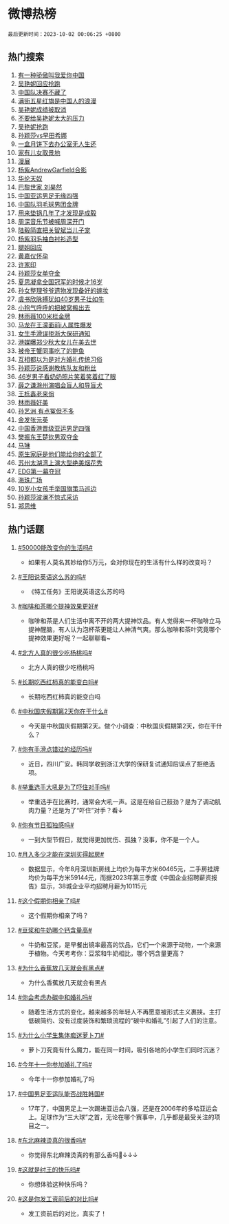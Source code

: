 # 微博热榜

`最后更新时间：2023-10-02 00:06:25 +0800`

## 热门搜索

1. [有一种骄傲叫我爱你中国](https://m.weibo.cn/search?containerid=100103type%3D1%26t%3D10%26q%3D%23%E6%9C%89%E4%B8%80%E7%A7%8D%E9%AA%84%E5%82%B2%E5%8F%AB%E6%88%91%E7%88%B1%E4%BD%A0%E4%B8%AD%E5%9B%BD%23&stream_entry_id=51&isnewpage=1&extparam=seat%3D1%26cate%3D10103%26dgr%3D0%26pos%3D0%26q%3D%2523%25E6%259C%2589%25E4%25B8%2580%25E7%25A7%258D%25E9%25AA%2584%25E5%2582%25B2%25E5%258F%25AB%25E6%2588%2591%25E7%2588%25B1%25E4%25BD%25A0%25E4%25B8%25AD%25E5%259B%25BD%2523%26c_type%3D51%26filter_type%3Drealtimehot%26stream_entry_id%3D51%26display_time%3D1696176384%26pre_seqid%3D169617638420703267845)
1. [吴艳妮回应抢跑](https://m.weibo.cn/search?containerid=100103type%3D1%26t%3D10%26q%3D%23%E5%90%B4%E8%89%B3%E5%A6%AE%E5%9B%9E%E5%BA%94%E6%8A%A2%E8%B7%91%23&stream_entry_id=31&isnewpage=1&extparam=seat%3D1%26cate%3D5001%26band_rank%3D1%26pos%3D0%26q%3D%2523%25E5%2590%25B4%25E8%2589%25B3%25E5%25A6%25AE%25E5%259B%259E%25E5%25BA%2594%25E6%258A%25A2%25E8%25B7%2591%2523%26flag%3D1%26dgr%3D0%26filter_type%3Drealtimehot%26stream_entry_id%3D31%26realpos%3D1%26c_type%3D31%26lcate%3D5001%26display_time%3D1696176384%26pre_seqid%3D169617638420703267845)
1. [中国队决赛不藏了](https://m.weibo.cn/search?containerid=100103type%3D1%26t%3D10%26q%3D%23%E4%B8%AD%E5%9B%BD%E9%98%9F%E5%86%B3%E8%B5%9B%E4%B8%8D%E8%97%8F%E4%BA%86%23&stream_entry_id=31&isnewpage=1&extparam=seat%3D1%26cate%3D5001%26band_rank%3D2%26pos%3D1%26q%3D%2523%25E4%25B8%25AD%25E5%259B%25BD%25E9%2598%259F%25E5%2586%25B3%25E8%25B5%259B%25E4%25B8%258D%25E8%2597%258F%25E4%25BA%2586%2523%26flag%3D16%26dgr%3D0%26filter_type%3Drealtimehot%26stream_entry_id%3D31%26realpos%3D2%26c_type%3D31%26lcate%3D5001%26display_time%3D1696176384%26pre_seqid%3D169617638420703267845)
1. [满街五星红旗是中国人的浪漫](https://m.weibo.cn/search?containerid=100103type%3D1%26t%3D10%26q%3D%23%E6%BB%A1%E8%A1%97%E4%BA%94%E6%98%9F%E7%BA%A2%E6%97%97%E6%98%AF%E4%B8%AD%E5%9B%BD%E4%BA%BA%E7%9A%84%E6%B5%AA%E6%BC%AB%23&stream_entry_id=31&isnewpage=1&extparam=seat%3D1%26cate%3D5001%26band_rank%3D3%26pos%3D2%26q%3D%2523%25E6%25BB%25A1%25E8%25A1%2597%25E4%25BA%2594%25E6%2598%259F%25E7%25BA%25A2%25E6%2597%2597%25E6%2598%25AF%25E4%25B8%25AD%25E5%259B%25BD%25E4%25BA%25BA%25E7%259A%2584%25E6%25B5%25AA%25E6%25BC%25AB%2523%26flag%3D0%26dgr%3D0%26filter_type%3Drealtimehot%26stream_entry_id%3D31%26realpos%3D3%26c_type%3D31%26lcate%3D5001%26display_time%3D1696176384%26pre_seqid%3D169617638420703267845)
1. [吴艳妮成绩被取消](https://m.weibo.cn/search?containerid=100103type%3D1%26t%3D10%26q%3D%23%E5%90%B4%E8%89%B3%E5%A6%AE%E6%88%90%E7%BB%A9%E8%A2%AB%E5%8F%96%E6%B6%88%23&stream_entry_id=31&isnewpage=1&extparam=seat%3D1%26cate%3D5001%26band_rank%3D4%26pos%3D3%26q%3D%2523%25E5%2590%25B4%25E8%2589%25B3%25E5%25A6%25AE%25E6%2588%2590%25E7%25BB%25A9%25E8%25A2%25AB%25E5%258F%2596%25E6%25B6%2588%2523%26flag%3D0%26dgr%3D0%26filter_type%3Drealtimehot%26stream_entry_id%3D31%26realpos%3D4%26c_type%3D31%26lcate%3D5001%26display_time%3D1696176384%26pre_seqid%3D169617638420703267845)
1. [不要给吴艳妮太大的压力](https://m.weibo.cn/search?containerid=100103type%3D1%26t%3D10%26q%3D%23%E4%B8%8D%E8%A6%81%E7%BB%99%E5%90%B4%E8%89%B3%E5%A6%AE%E5%A4%AA%E5%A4%A7%E7%9A%84%E5%8E%8B%E5%8A%9B%23&stream_entry_id=31&isnewpage=1&extparam=seat%3D1%26cate%3D5001%26band_rank%3D5%26pos%3D4%26q%3D%2523%25E4%25B8%258D%25E8%25A6%2581%25E7%25BB%2599%25E5%2590%25B4%25E8%2589%25B3%25E5%25A6%25AE%25E5%25A4%25AA%25E5%25A4%25A7%25E7%259A%2584%25E5%258E%258B%25E5%258A%259B%2523%26flag%3D1%26dgr%3D0%26filter_type%3Drealtimehot%26stream_entry_id%3D31%26realpos%3D5%26c_type%3D31%26lcate%3D5001%26display_time%3D1696176384%26pre_seqid%3D169617638420703267845)
1. [吴艳妮抢跑](https://m.weibo.cn/search?containerid=100103type%3D1%26t%3D10%26q%3D%23%E5%90%B4%E8%89%B3%E5%A6%AE%E6%8A%A2%E8%B7%91%23&stream_entry_id=31&isnewpage=1&extparam=seat%3D1%26cate%3D5001%26band_rank%3D6%26pos%3D5%26q%3D%2523%25E5%2590%25B4%25E8%2589%25B3%25E5%25A6%25AE%25E6%258A%25A2%25E8%25B7%2591%2523%26flag%3D2%26dgr%3D0%26filter_type%3Drealtimehot%26stream_entry_id%3D31%26realpos%3D6%26c_type%3D31%26lcate%3D5001%26display_time%3D1696176384%26pre_seqid%3D169617638420703267845)
1. [孙颖莎vs早田希娜](https://m.weibo.cn/search?containerid=100103type%3D1%26t%3D10%26q%3D%23%E5%AD%99%E9%A2%96%E8%8E%8Evs%E6%97%A9%E7%94%B0%E5%B8%8C%E5%A8%9C%23&stream_entry_id=31&isnewpage=1&extparam=seat%3D1%26cate%3D5001%26band_rank%3D7%26pos%3D6%26q%3D%2523%25E5%25AD%2599%25E9%25A2%2596%25E8%258E%258Evs%25E6%2597%25A9%25E7%2594%25B0%25E5%25B8%258C%25E5%25A8%259C%2523%26flag%3D16%26dgr%3D0%26filter_type%3Drealtimehot%26stream_entry_id%3D31%26realpos%3D7%26c_type%3D31%26lcate%3D5001%26display_time%3D1696176384%26pre_seqid%3D169617638420703267845)
1. [一盒月饼下去办公室无人生还](https://m.weibo.cn/search?containerid=100103type%3D1%26t%3D10%26q%3D%E4%B8%80%E7%9B%92%E6%9C%88%E9%A5%BC%E4%B8%8B%E5%8E%BB%E5%8A%9E%E5%85%AC%E5%AE%A4%E6%97%A0%E4%BA%BA%E7%94%9F%E8%BF%98&stream_entry_id=31&isnewpage=1&extparam=seat%3D1%26cate%3D5001%26band_rank%3D8%26pos%3D7%26q%3D%25E4%25B8%2580%25E7%259B%2592%25E6%259C%2588%25E9%25A5%25BC%25E4%25B8%258B%25E5%258E%25BB%25E5%258A%259E%25E5%2585%25AC%25E5%25AE%25A4%25E6%2597%25A0%25E4%25BA%25BA%25E7%2594%259F%25E8%25BF%2598%26flag%3D0%26dgr%3D0%26filter_type%3Drealtimehot%26stream_entry_id%3D31%26realpos%3D8%26c_type%3D31%26lcate%3D5001%26display_time%3D1696176384%26pre_seqid%3D169617638420703267845)
1. [家有儿女取景地](https://m.weibo.cn/search?containerid=100103type%3D1%26t%3D10%26q%3D%E5%AE%B6%E6%9C%89%E5%84%BF%E5%A5%B3%E5%8F%96%E6%99%AF%E5%9C%B0&stream_entry_id=31&isnewpage=1&extparam=seat%3D1%26cate%3D5001%26band_rank%3D9%26pos%3D8%26q%3D%25E5%25AE%25B6%25E6%259C%2589%25E5%2584%25BF%25E5%25A5%25B3%25E5%258F%2596%25E6%2599%25AF%25E5%259C%25B0%26flag%3D0%26dgr%3D0%26filter_type%3Drealtimehot%26stream_entry_id%3D31%26realpos%3D9%26c_type%3D31%26lcate%3D5001%26display_time%3D1696176384%26pre_seqid%3D169617638420703267845)
1. [漫展](https://m.weibo.cn/search?containerid=100103type%3D1%26t%3D10%26q%3D%E6%BC%AB%E5%B1%95&stream_entry_id=31&isnewpage=1&extparam=seat%3D1%26cate%3D5001%26band_rank%3D10%26pos%3D9%26q%3D%25E6%25BC%25AB%25E5%25B1%2595%26flag%3D1%26dgr%3D0%26filter_type%3Drealtimehot%26stream_entry_id%3D31%26realpos%3D10%26c_type%3D31%26lcate%3D5001%26display_time%3D1696176384%26pre_seqid%3D169617638420703267845)
1. [杨紫AndrewGarfield合影](https://m.weibo.cn/search?containerid=100103type%3D1%26t%3D10%26q%3D%23%E6%9D%A8%E7%B4%ABAndrewGarfield%E5%90%88%E5%BD%B1%23&stream_entry_id=31&isnewpage=1&extparam=seat%3D1%26cate%3D5001%26band_rank%3D11%26pos%3D10%26q%3D%2523%25E6%259D%25A8%25E7%25B4%25ABAndrewGarfield%25E5%2590%2588%25E5%25BD%25B1%2523%26flag%3D1%26dgr%3D0%26filter_type%3Drealtimehot%26stream_entry_id%3D31%26realpos%3D11%26c_type%3D31%26lcate%3D5001%26display_time%3D1696176384%26pre_seqid%3D169617638420703267845)
1. [华伦天奴](https://m.weibo.cn/search?containerid=100103type%3D1%26t%3D10%26q%3D%E5%8D%8E%E4%BC%A6%E5%A4%A9%E5%A5%B4&stream_entry_id=31&isnewpage=1&extparam=seat%3D1%26cate%3D5001%26band_rank%3D12%26pos%3D11%26q%3D%25E5%258D%258E%25E4%25BC%25A6%25E5%25A4%25A9%25E5%25A5%25B4%26flag%3D0%26dgr%3D0%26filter_type%3Drealtimehot%26stream_entry_id%3D31%26realpos%3D12%26c_type%3D31%26lcate%3D5001%26display_time%3D1696176384%26pre_seqid%3D169617638420703267845)
1. [巴黎世家 刘昊然](https://m.weibo.cn/search?containerid=100103type%3D1%26t%3D10%26q%3D%E5%B7%B4%E9%BB%8E%E4%B8%96%E5%AE%B6+%E5%88%98%E6%98%8A%E7%84%B6&stream_entry_id=31&isnewpage=1&extparam=seat%3D1%26cate%3D5001%26band_rank%3D13%26pos%3D12%26q%3D%25E5%25B7%25B4%25E9%25BB%258E%25E4%25B8%2596%25E5%25AE%25B6%2520%25E5%2588%2598%25E6%2598%258A%25E7%2584%25B6%26flag%3D0%26dgr%3D0%26filter_type%3Drealtimehot%26stream_entry_id%3D31%26realpos%3D13%26c_type%3D31%26lcate%3D5001%26display_time%3D1696176384%26pre_seqid%3D169617638420703267845)
1. [中国亚运男足无缘四强](https://m.weibo.cn/search?containerid=100103type%3D1%26t%3D10%26q%3D%23%E4%B8%AD%E5%9B%BD%E4%BA%9A%E8%BF%90%E7%94%B7%E8%B6%B3%E6%97%A0%E7%BC%98%E5%9B%9B%E5%BC%BA%23&stream_entry_id=31&isnewpage=1&extparam=seat%3D1%26cate%3D5001%26band_rank%3D14%26pos%3D13%26q%3D%2523%25E4%25B8%25AD%25E5%259B%25BD%25E4%25BA%259A%25E8%25BF%2590%25E7%2594%25B7%25E8%25B6%25B3%25E6%2597%25A0%25E7%25BC%2598%25E5%259B%259B%25E5%25BC%25BA%2523%26flag%3D0%26dgr%3D0%26filter_type%3Drealtimehot%26stream_entry_id%3D31%26realpos%3D14%26c_type%3D31%26lcate%3D5001%26display_time%3D1696176384%26pre_seqid%3D169617638420703267845)
1. [中国队羽毛球男团金牌](https://m.weibo.cn/search?containerid=100103type%3D1%26t%3D10%26q%3D%23%E4%B8%AD%E5%9B%BD%E9%98%9F%E7%BE%BD%E6%AF%9B%E7%90%83%E7%94%B7%E5%9B%A2%E9%87%91%E7%89%8C%23&stream_entry_id=31&isnewpage=1&extparam=seat%3D1%26cate%3D5001%26band_rank%3D15%26pos%3D14%26q%3D%2523%25E4%25B8%25AD%25E5%259B%25BD%25E9%2598%259F%25E7%25BE%25BD%25E6%25AF%259B%25E7%2590%2583%25E7%2594%25B7%25E5%259B%25A2%25E9%2587%2591%25E7%2589%258C%2523%26flag%3D0%26dgr%3D0%26filter_type%3Drealtimehot%26stream_entry_id%3D31%26realpos%3D15%26c_type%3D31%26lcate%3D5001%26display_time%3D1696176384%26pre_seqid%3D169617638420703267845)
1. [用来垫锅几年了才发现是成毅](https://m.weibo.cn/search?containerid=100103type%3D1%26t%3D10%26q%3D%23%E7%94%A8%E6%9D%A5%E5%9E%AB%E9%94%85%E5%87%A0%E5%B9%B4%E4%BA%86%E6%89%8D%E5%8F%91%E7%8E%B0%E6%98%AF%E6%88%90%E6%AF%85%23&stream_entry_id=31&isnewpage=1&extparam=seat%3D1%26cate%3D5001%26band_rank%3D16%26pos%3D15%26q%3D%2523%25E7%2594%25A8%25E6%259D%25A5%25E5%259E%25AB%25E9%2594%2585%25E5%2587%25A0%25E5%25B9%25B4%25E4%25BA%2586%25E6%2589%258D%25E5%258F%2591%25E7%258E%25B0%25E6%2598%25AF%25E6%2588%2590%25E6%25AF%2585%2523%26flag%3D0%26dgr%3D0%26filter_type%3Drealtimehot%26stream_entry_id%3D31%26realpos%3D16%26c_type%3D31%26lcate%3D5001%26display_time%3D1696176384%26pre_seqid%3D169617638420703267845)
1. [周深音乐节被喊周深开门](https://m.weibo.cn/search?containerid=100103type%3D1%26t%3D10%26q%3D%23%E5%91%A8%E6%B7%B1%E9%9F%B3%E4%B9%90%E8%8A%82%E8%A2%AB%E5%96%8A%E5%91%A8%E6%B7%B1%E5%BC%80%E9%97%A8%23&stream_entry_id=31&isnewpage=1&extparam=seat%3D1%26cate%3D5001%26band_rank%3D17%26pos%3D16%26q%3D%2523%25E5%2591%25A8%25E6%25B7%25B1%25E9%259F%25B3%25E4%25B9%2590%25E8%258A%2582%25E8%25A2%25AB%25E5%2596%258A%25E5%2591%25A8%25E6%25B7%25B1%25E5%25BC%2580%25E9%2597%25A8%2523%26flag%3D1%26dgr%3D0%26filter_type%3Drealtimehot%26stream_entry_id%3D31%26realpos%3D17%26c_type%3D31%26lcate%3D5001%26display_time%3D1696176384%26pre_seqid%3D169617638420703267845)
1. [陆毅简直把关智斌当儿子宠](https://m.weibo.cn/search?containerid=100103type%3D1%26t%3D10%26q%3D%E9%99%86%E6%AF%85%E7%AE%80%E7%9B%B4%E6%8A%8A%E5%85%B3%E6%99%BA%E6%96%8C%E5%BD%93%E5%84%BF%E5%AD%90%E5%AE%A0&stream_entry_id=31&isnewpage=1&extparam=seat%3D1%26cate%3D5001%26band_rank%3D18%26pos%3D17%26q%3D%25E9%2599%2586%25E6%25AF%2585%25E7%25AE%2580%25E7%259B%25B4%25E6%258A%258A%25E5%2585%25B3%25E6%2599%25BA%25E6%2596%258C%25E5%25BD%2593%25E5%2584%25BF%25E5%25AD%2590%25E5%25AE%25A0%26flag%3D1%26dgr%3D0%26filter_type%3Drealtimehot%26stream_entry_id%3D31%26realpos%3D18%26c_type%3D31%26lcate%3D5001%26display_time%3D1696176384%26pre_seqid%3D169617638420703267845)
1. [杨紫羽毛袖白衬衫造型](https://m.weibo.cn/search?containerid=100103type%3D1%26t%3D10%26q%3D%23%E6%9D%A8%E7%B4%AB%E7%BE%BD%E6%AF%9B%E8%A2%96%E7%99%BD%E8%A1%AC%E8%A1%AB%E9%80%A0%E5%9E%8B%23&stream_entry_id=31&isnewpage=1&extparam=seat%3D1%26cate%3D5001%26band_rank%3D19%26pos%3D18%26q%3D%2523%25E6%259D%25A8%25E7%25B4%25AB%25E7%25BE%25BD%25E6%25AF%259B%25E8%25A2%2596%25E7%2599%25BD%25E8%25A1%25AC%25E8%25A1%25AB%25E9%2580%25A0%25E5%259E%258B%2523%26flag%3D1%26dgr%3D0%26filter_type%3Drealtimehot%26stream_entry_id%3D31%26realpos%3D19%26c_type%3D31%26lcate%3D5001%26display_time%3D1696176384%26pre_seqid%3D169617638420703267845)
1. [腿姐回应](https://m.weibo.cn/search?containerid=100103type%3D1%26t%3D10%26q%3D%E8%85%BF%E5%A7%90%E5%9B%9E%E5%BA%94&stream_entry_id=31&isnewpage=1&extparam=seat%3D1%26cate%3D5001%26band_rank%3D20%26pos%3D19%26q%3D%25E8%2585%25BF%25E5%25A7%2590%25E5%259B%259E%25E5%25BA%2594%26flag%3D0%26dgr%3D0%26filter_type%3Drealtimehot%26stream_entry_id%3D31%26realpos%3D20%26c_type%3D31%26lcate%3D5001%26display_time%3D1696176384%26pre_seqid%3D169617638420703267845)
1. [黄嘉仪怀孕](https://m.weibo.cn/search?containerid=100103type%3D1%26t%3D10%26q%3D%23%E9%BB%84%E5%98%89%E4%BB%AA%E6%80%80%E5%AD%95%23&stream_entry_id=31&isnewpage=1&extparam=seat%3D1%26cate%3D5001%26band_rank%3D21%26pos%3D20%26q%3D%2523%25E9%25BB%2584%25E5%2598%2589%25E4%25BB%25AA%25E6%2580%2580%25E5%25AD%2595%2523%26flag%3D1%26dgr%3D0%26filter_type%3Drealtimehot%26stream_entry_id%3D31%26realpos%3D21%26c_type%3D31%26lcate%3D5001%26display_time%3D1696176384%26pre_seqid%3D169617638420703267845)
1. [许家印](https://m.weibo.cn/search?containerid=100103type%3D1%26t%3D10%26q%3D%E8%AE%B8%E5%AE%B6%E5%8D%B0&stream_entry_id=31&isnewpage=1&extparam=seat%3D1%26cate%3D5001%26band_rank%3D22%26pos%3D21%26q%3D%25E8%25AE%25B8%25E5%25AE%25B6%25E5%258D%25B0%26flag%3D0%26dgr%3D0%26filter_type%3Drealtimehot%26stream_entry_id%3D31%26realpos%3D22%26c_type%3D31%26lcate%3D5001%26display_time%3D1696176384%26pre_seqid%3D169617638420703267845)
1. [孙颖莎女单夺金](https://m.weibo.cn/search?containerid=100103type%3D1%26t%3D10%26q%3D%23%E5%AD%99%E9%A2%96%E8%8E%8E%E5%A5%B3%E5%8D%95%E5%A4%BA%E9%87%91%23&stream_entry_id=31&isnewpage=1&extparam=seat%3D1%26cate%3D5001%26band_rank%3D23%26pos%3D22%26q%3D%2523%25E5%25AD%2599%25E9%25A2%2596%25E8%258E%258E%25E5%25A5%25B3%25E5%258D%2595%25E5%25A4%25BA%25E9%2587%2591%2523%26flag%3D0%26dgr%3D0%26filter_type%3Drealtimehot%26stream_entry_id%3D31%26realpos%3D23%26c_type%3D31%26lcate%3D5001%26display_time%3D1696176384%26pre_seqid%3D169617638420703267845)
1. [夏思凝拿全国冠军的时候才16岁](https://m.weibo.cn/search?containerid=100103type%3D1%26t%3D10%26q%3D%23%E5%A4%8F%E6%80%9D%E5%87%9D%E6%8B%BF%E5%85%A8%E5%9B%BD%E5%86%A0%E5%86%9B%E7%9A%84%E6%97%B6%E5%80%99%E6%89%8D16%E5%B2%81%23&stream_entry_id=31&isnewpage=1&extparam=seat%3D1%26cate%3D5001%26band_rank%3D24%26pos%3D23%26q%3D%2523%25E5%25A4%258F%25E6%2580%259D%25E5%2587%259D%25E6%258B%25BF%25E5%2585%25A8%25E5%259B%25BD%25E5%2586%25A0%25E5%2586%259B%25E7%259A%2584%25E6%2597%25B6%25E5%2580%2599%25E6%2589%258D16%25E5%25B2%2581%2523%26flag%3D0%26dgr%3D0%26filter_type%3Drealtimehot%26stream_entry_id%3D31%26realpos%3D24%26c_type%3D31%26lcate%3D5001%26display_time%3D1696176384%26pre_seqid%3D169617638420703267845)
1. [孙女整理爷爷遗物发现备好的嫁妆](https://m.weibo.cn/search?containerid=100103type%3D1%26t%3D10%26q%3D%23%E5%AD%99%E5%A5%B3%E6%95%B4%E7%90%86%E7%88%B7%E7%88%B7%E9%81%97%E7%89%A9%E5%8F%91%E7%8E%B0%E5%A4%87%E5%A5%BD%E7%9A%84%E5%AB%81%E5%A6%86%23&stream_entry_id=31&isnewpage=1&extparam=seat%3D1%26cate%3D5001%26band_rank%3D25%26pos%3D24%26q%3D%2523%25E5%25AD%2599%25E5%25A5%25B3%25E6%2595%25B4%25E7%2590%2586%25E7%2588%25B7%25E7%2588%25B7%25E9%2581%2597%25E7%2589%25A9%25E5%258F%2591%25E7%258E%25B0%25E5%25A4%2587%25E5%25A5%25BD%25E7%259A%2584%25E5%25AB%2581%25E5%25A6%2586%2523%26flag%3D32768%26dgr%3D0%26filter_type%3Drealtimehot%26stream_entry_id%3D31%26realpos%3D25%26c_type%3D31%26lcate%3D5001%26display_time%3D1696176384%26pre_seqid%3D169617638420703267845)
1. [虞书欣脉搏犹如40岁男子壮如牛](https://m.weibo.cn/search?containerid=100103type%3D1%26t%3D10%26q%3D%23%E8%99%9E%E4%B9%A6%E6%AC%A3%E8%84%89%E6%90%8F%E7%8A%B9%E5%A6%8240%E5%B2%81%E7%94%B7%E5%AD%90%E5%A3%AE%E5%A6%82%E7%89%9B%23&stream_entry_id=31&isnewpage=1&extparam=seat%3D1%26cate%3D5001%26band_rank%3D26%26pos%3D25%26q%3D%2523%25E8%2599%259E%25E4%25B9%25A6%25E6%25AC%25A3%25E8%2584%2589%25E6%2590%258F%25E7%258A%25B9%25E5%25A6%258240%25E5%25B2%2581%25E7%2594%25B7%25E5%25AD%2590%25E5%25A3%25AE%25E5%25A6%2582%25E7%2589%259B%2523%26flag%3D0%26dgr%3D0%26filter_type%3Drealtimehot%26stream_entry_id%3D31%26realpos%3D26%26c_type%3D31%26lcate%3D5001%26display_time%3D1696176384%26pre_seqid%3D169617638420703267845)
1. [小狗气呼呼的把被窝搬出去](https://m.weibo.cn/search?containerid=100103type%3D1%26t%3D10%26q%3D%E5%B0%8F%E7%8B%97%E6%B0%94%E5%91%BC%E5%91%BC%E7%9A%84%E6%8A%8A%E8%A2%AB%E7%AA%9D%E6%90%AC%E5%87%BA%E5%8E%BB&stream_entry_id=31&isnewpage=1&extparam=seat%3D1%26cate%3D5001%26band_rank%3D27%26pos%3D26%26q%3D%25E5%25B0%258F%25E7%258B%2597%25E6%25B0%2594%25E5%2591%25BC%25E5%2591%25BC%25E7%259A%2584%25E6%258A%258A%25E8%25A2%25AB%25E7%25AA%259D%25E6%2590%25AC%25E5%2587%25BA%25E5%258E%25BB%26flag%3D1%26dgr%3D0%26filter_type%3Drealtimehot%26stream_entry_id%3D31%26realpos%3D27%26c_type%3D31%26lcate%3D5001%26display_time%3D1696176384%26pre_seqid%3D169617638420703267845)
1. [林雨薇100米栏金牌](https://m.weibo.cn/search?containerid=100103type%3D1%26t%3D10%26q%3D%23%E6%9E%97%E9%9B%A8%E8%96%87100%E7%B1%B3%E6%A0%8F%E9%87%91%E7%89%8C%23&stream_entry_id=31&isnewpage=1&extparam=seat%3D1%26cate%3D5001%26band_rank%3D28%26pos%3D27%26q%3D%2523%25E6%259E%2597%25E9%259B%25A8%25E8%2596%2587100%25E7%25B1%25B3%25E6%25A0%258F%25E9%2587%2591%25E7%2589%258C%2523%26flag%3D0%26dgr%3D0%26filter_type%3Drealtimehot%26stream_entry_id%3D31%26realpos%3D28%26c_type%3D31%26lcate%3D5001%26display_time%3D1696176384%26pre_seqid%3D169617638420703267845)
1. [马龙在王濛面前i人属性爆发](https://m.weibo.cn/search?containerid=100103type%3D1%26t%3D10%26q%3D%23%E9%A9%AC%E9%BE%99%E5%9C%A8%E7%8E%8B%E6%BF%9B%E9%9D%A2%E5%89%8Di%E4%BA%BA%E5%B1%9E%E6%80%A7%E7%88%86%E5%8F%91%23&stream_entry_id=31&isnewpage=1&extparam=seat%3D1%26cate%3D5001%26band_rank%3D29%26pos%3D28%26q%3D%2523%25E9%25A9%25AC%25E9%25BE%2599%25E5%259C%25A8%25E7%258E%258B%25E6%25BF%259B%25E9%259D%25A2%25E5%2589%258Di%25E4%25BA%25BA%25E5%25B1%259E%25E6%2580%25A7%25E7%2588%2586%25E5%258F%2591%2523%26flag%3D1%26dgr%3D0%26filter_type%3Drealtimehot%26stream_entry_id%3D31%26realpos%3D29%26c_type%3D31%26lcate%3D5001%26display_time%3D1696176384%26pre_seqid%3D169617638420703267845)
1. [女生手滑误拒浙大保研通知](https://m.weibo.cn/search?containerid=100103type%3D1%26t%3D10%26q%3D%23%E5%A5%B3%E7%94%9F%E6%89%8B%E6%BB%91%E8%AF%AF%E6%8B%92%E6%B5%99%E5%A4%A7%E4%BF%9D%E7%A0%94%E9%80%9A%E7%9F%A5%23&stream_entry_id=31&isnewpage=1&extparam=seat%3D1%26cate%3D5001%26band_rank%3D30%26pos%3D29%26q%3D%2523%25E5%25A5%25B3%25E7%2594%259F%25E6%2589%258B%25E6%25BB%2591%25E8%25AF%25AF%25E6%258B%2592%25E6%25B5%2599%25E5%25A4%25A7%25E4%25BF%259D%25E7%25A0%2594%25E9%2580%259A%25E7%259F%25A5%2523%26flag%3D0%26dgr%3D0%26filter_type%3Drealtimehot%26stream_entry_id%3D31%26realpos%3D30%26c_type%3D31%26lcate%3D5001%26display_time%3D1696176384%26pre_seqid%3D169617638420703267845)
1. [港媒曝郑少秋大女儿在美去世](https://m.weibo.cn/search?containerid=100103type%3D1%26t%3D10%26q%3D%23%E6%B8%AF%E5%AA%92%E6%9B%9D%E9%83%91%E5%B0%91%E7%A7%8B%E5%A4%A7%E5%A5%B3%E5%84%BF%E5%9C%A8%E7%BE%8E%E5%8E%BB%E4%B8%96%23&stream_entry_id=31&isnewpage=1&extparam=seat%3D1%26cate%3D5001%26band_rank%3D31%26pos%3D30%26q%3D%2523%25E6%25B8%25AF%25E5%25AA%2592%25E6%259B%259D%25E9%2583%2591%25E5%25B0%2591%25E7%25A7%258B%25E5%25A4%25A7%25E5%25A5%25B3%25E5%2584%25BF%25E5%259C%25A8%25E7%25BE%258E%25E5%258E%25BB%25E4%25B8%2596%2523%26flag%3D0%26dgr%3D0%26filter_type%3Drealtimehot%26stream_entry_id%3D31%26realpos%3D31%26c_type%3D31%26lcate%3D5001%26display_time%3D1696176384%26pre_seqid%3D169617638420703267845)
1. [被帝王蟹同事吃了的鲍鱼](https://m.weibo.cn/search?containerid=100103type%3D1%26t%3D10%26q%3D%E8%A2%AB%E5%B8%9D%E7%8E%8B%E8%9F%B9%E5%90%8C%E4%BA%8B%E5%90%83%E4%BA%86%E7%9A%84%E9%B2%8D%E9%B1%BC&stream_entry_id=31&isnewpage=1&extparam=seat%3D1%26cate%3D5001%26band_rank%3D32%26pos%3D31%26q%3D%25E8%25A2%25AB%25E5%25B8%259D%25E7%258E%258B%25E8%259F%25B9%25E5%2590%258C%25E4%25BA%258B%25E5%2590%2583%25E4%25BA%2586%25E7%259A%2584%25E9%25B2%258D%25E9%25B1%25BC%26flag%3D1%26dgr%3D0%26filter_type%3Drealtimehot%26stream_entry_id%3D31%26realpos%3D32%26c_type%3D31%26lcate%3D5001%26display_time%3D1696176384%26pre_seqid%3D169617638420703267845)
1. [互相都以为是对方婚礼传统习俗](https://m.weibo.cn/search?containerid=100103type%3D1%26t%3D10%26q%3D%23%E4%BA%92%E7%9B%B8%E9%83%BD%E4%BB%A5%E4%B8%BA%E6%98%AF%E5%AF%B9%E6%96%B9%E5%A9%9A%E7%A4%BC%E4%BC%A0%E7%BB%9F%E4%B9%A0%E4%BF%97%23&stream_entry_id=31&isnewpage=1&extparam=seat%3D1%26cate%3D5001%26band_rank%3D33%26pos%3D32%26q%3D%2523%25E4%25BA%2592%25E7%259B%25B8%25E9%2583%25BD%25E4%25BB%25A5%25E4%25B8%25BA%25E6%2598%25AF%25E5%25AF%25B9%25E6%2596%25B9%25E5%25A9%259A%25E7%25A4%25BC%25E4%25BC%25A0%25E7%25BB%259F%25E4%25B9%25A0%25E4%25BF%2597%2523%26flag%3D1%26dgr%3D0%26filter_type%3Drealtimehot%26stream_entry_id%3D31%26realpos%3D33%26c_type%3D31%26lcate%3D5001%26display_time%3D1696176384%26pre_seqid%3D169617638420703267845)
1. [孙颖莎说感谢教练队友和粉丝](https://m.weibo.cn/search?containerid=100103type%3D1%26t%3D10%26q%3D%23%E5%AD%99%E9%A2%96%E8%8E%8E%E8%AF%B4%E6%84%9F%E8%B0%A2%E6%95%99%E7%BB%83%E9%98%9F%E5%8F%8B%E5%92%8C%E7%B2%89%E4%B8%9D%23&stream_entry_id=31&isnewpage=1&extparam=seat%3D1%26cate%3D5001%26band_rank%3D34%26pos%3D33%26q%3D%2523%25E5%25AD%2599%25E9%25A2%2596%25E8%258E%258E%25E8%25AF%25B4%25E6%2584%259F%25E8%25B0%25A2%25E6%2595%2599%25E7%25BB%2583%25E9%2598%259F%25E5%258F%258B%25E5%2592%258C%25E7%25B2%2589%25E4%25B8%259D%2523%26flag%3D1%26dgr%3D0%26filter_type%3Drealtimehot%26stream_entry_id%3D31%26realpos%3D34%26c_type%3D31%26lcate%3D5001%26display_time%3D1696176384%26pre_seqid%3D169617638420703267845)
1. [46岁男子看奶奶照片笑着笑着红了眼](https://m.weibo.cn/search?containerid=100103type%3D1%26t%3D10%26q%3D%2346%E5%B2%81%E7%94%B7%E5%AD%90%E7%9C%8B%E5%A5%B6%E5%A5%B6%E7%85%A7%E7%89%87%E7%AC%91%E7%9D%80%E7%AC%91%E7%9D%80%E7%BA%A2%E4%BA%86%E7%9C%BC%23&stream_entry_id=31&isnewpage=1&extparam=seat%3D1%26cate%3D5001%26band_rank%3D35%26pos%3D34%26q%3D%252346%25E5%25B2%2581%25E7%2594%25B7%25E5%25AD%2590%25E7%259C%258B%25E5%25A5%25B6%25E5%25A5%25B6%25E7%2585%25A7%25E7%2589%2587%25E7%25AC%2591%25E7%259D%2580%25E7%25AC%2591%25E7%259D%2580%25E7%25BA%25A2%25E4%25BA%2586%25E7%259C%25BC%2523%26flag%3D32768%26dgr%3D0%26filter_type%3Drealtimehot%26stream_entry_id%3D31%26realpos%3D35%26c_type%3D31%26lcate%3D5001%26display_time%3D1696176384%26pre_seqid%3D169617638420703267845)
1. [薛之谦滁州演唱会盲人和导盲犬](https://m.weibo.cn/search?containerid=100103type%3D1%26t%3D10%26q%3D%23%E8%96%9B%E4%B9%8B%E8%B0%A6%E6%BB%81%E5%B7%9E%E6%BC%94%E5%94%B1%E4%BC%9A%E7%9B%B2%E4%BA%BA%E5%92%8C%E5%AF%BC%E7%9B%B2%E7%8A%AC%23&stream_entry_id=31&isnewpage=1&extparam=seat%3D1%26cate%3D5001%26band_rank%3D36%26pos%3D35%26q%3D%2523%25E8%2596%259B%25E4%25B9%258B%25E8%25B0%25A6%25E6%25BB%2581%25E5%25B7%259E%25E6%25BC%2594%25E5%2594%25B1%25E4%25BC%259A%25E7%259B%25B2%25E4%25BA%25BA%25E5%2592%258C%25E5%25AF%25BC%25E7%259B%25B2%25E7%258A%25AC%2523%26flag%3D1%26dgr%3D0%26filter_type%3Drealtimehot%26stream_entry_id%3D31%26realpos%3D36%26c_type%3D31%26lcate%3D5001%26display_time%3D1696176384%26pre_seqid%3D169617638420703267845)
1. [王栎鑫老来俏](https://m.weibo.cn/search?containerid=100103type%3D1%26t%3D10%26q%3D%23%E7%8E%8B%E6%A0%8E%E9%91%AB%E8%80%81%E6%9D%A5%E4%BF%8F%23&stream_entry_id=31&isnewpage=1&extparam=seat%3D1%26cate%3D5001%26band_rank%3D37%26pos%3D36%26q%3D%2523%25E7%258E%258B%25E6%25A0%258E%25E9%2591%25AB%25E8%2580%2581%25E6%259D%25A5%25E4%25BF%258F%2523%26flag%3D0%26dgr%3D0%26filter_type%3Drealtimehot%26stream_entry_id%3D31%26realpos%3D37%26c_type%3D31%26lcate%3D5001%26display_time%3D1696176384%26pre_seqid%3D169617638420703267845)
1. [林雨薇好美](https://m.weibo.cn/search?containerid=100103type%3D1%26t%3D10%26q%3D%23%E6%9E%97%E9%9B%A8%E8%96%87%E5%A5%BD%E7%BE%8E%23&stream_entry_id=31&isnewpage=1&extparam=seat%3D1%26cate%3D5001%26band_rank%3D38%26pos%3D37%26q%3D%2523%25E6%259E%2597%25E9%259B%25A8%25E8%2596%2587%25E5%25A5%25BD%25E7%25BE%258E%2523%26flag%3D0%26dgr%3D0%26filter_type%3Drealtimehot%26stream_entry_id%3D31%26realpos%3D38%26c_type%3D31%26lcate%3D5001%26display_time%3D1696176384%26pre_seqid%3D169617638420703267845)
1. [孙艺洲 有点冤但不多](https://m.weibo.cn/search?containerid=100103type%3D1%26t%3D10%26q%3D%E5%AD%99%E8%89%BA%E6%B4%B2+%E6%9C%89%E7%82%B9%E5%86%A4%E4%BD%86%E4%B8%8D%E5%A4%9A&stream_entry_id=31&isnewpage=1&extparam=seat%3D1%26cate%3D5001%26band_rank%3D39%26pos%3D38%26q%3D%25E5%25AD%2599%25E8%2589%25BA%25E6%25B4%25B2%2520%25E6%259C%2589%25E7%2582%25B9%25E5%2586%25A4%25E4%25BD%2586%25E4%25B8%258D%25E5%25A4%259A%26flag%3D0%26dgr%3D0%26filter_type%3Drealtimehot%26stream_entry_id%3D31%26realpos%3D39%26c_type%3D31%26lcate%3D5001%26display_time%3D1696176384%26pre_seqid%3D169617638420703267845)
1. [金发张元英](https://m.weibo.cn/search?containerid=100103type%3D1%26t%3D10%26q%3D%23%E9%87%91%E5%8F%91%E5%BC%A0%E5%85%83%E8%8B%B1%23&stream_entry_id=31&isnewpage=1&extparam=seat%3D1%26cate%3D5001%26band_rank%3D40%26pos%3D39%26q%3D%2523%25E9%2587%2591%25E5%258F%2591%25E5%25BC%25A0%25E5%2585%2583%25E8%258B%25B1%2523%26flag%3D0%26dgr%3D0%26filter_type%3Drealtimehot%26stream_entry_id%3D31%26realpos%3D40%26c_type%3D31%26lcate%3D5001%26display_time%3D1696176384%26pre_seqid%3D169617638420703267845)
1. [中国香港晋级亚运男足四强](https://m.weibo.cn/search?containerid=100103type%3D1%26t%3D10%26q%3D%23%E4%B8%AD%E5%9B%BD%E9%A6%99%E6%B8%AF%E6%99%8B%E7%BA%A7%E4%BA%9A%E8%BF%90%E7%94%B7%E8%B6%B3%E5%9B%9B%E5%BC%BA%23&stream_entry_id=31&isnewpage=1&extparam=seat%3D1%26cate%3D5001%26band_rank%3D41%26pos%3D40%26q%3D%2523%25E4%25B8%25AD%25E5%259B%25BD%25E9%25A6%2599%25E6%25B8%25AF%25E6%2599%258B%25E7%25BA%25A7%25E4%25BA%259A%25E8%25BF%2590%25E7%2594%25B7%25E8%25B6%25B3%25E5%259B%259B%25E5%25BC%25BA%2523%26flag%3D0%26dgr%3D0%26filter_type%3Drealtimehot%26stream_entry_id%3D31%26realpos%3D41%26c_type%3D31%26lcate%3D5001%26display_time%3D1696176384%26pre_seqid%3D169617638420703267845)
1. [樊振东王楚钦男双夺金](https://m.weibo.cn/search?containerid=100103type%3D1%26t%3D10%26q%3D%23%E6%A8%8A%E6%8C%AF%E4%B8%9C%E7%8E%8B%E6%A5%9A%E9%92%A6%E7%94%B7%E5%8F%8C%E5%A4%BA%E9%87%91%23&stream_entry_id=31&isnewpage=1&extparam=seat%3D1%26cate%3D5001%26band_rank%3D42%26pos%3D41%26q%3D%2523%25E6%25A8%258A%25E6%258C%25AF%25E4%25B8%259C%25E7%258E%258B%25E6%25A5%259A%25E9%2592%25A6%25E7%2594%25B7%25E5%258F%258C%25E5%25A4%25BA%25E9%2587%2591%2523%26flag%3D0%26dgr%3D0%26filter_type%3Drealtimehot%26stream_entry_id%3D31%26realpos%3D42%26c_type%3D31%26lcate%3D5001%26display_time%3D1696176384%26pre_seqid%3D169617638420703267845)
1. [马琳](https://m.weibo.cn/search?containerid=100103type%3D1%26t%3D10%26q%3D%E9%A9%AC%E7%90%B3&stream_entry_id=31&isnewpage=1&extparam=seat%3D1%26cate%3D5001%26band_rank%3D43%26pos%3D42%26q%3D%25E9%25A9%25AC%25E7%2590%25B3%26flag%3D1%26dgr%3D0%26filter_type%3Drealtimehot%26stream_entry_id%3D31%26realpos%3D43%26c_type%3D31%26lcate%3D5001%26display_time%3D1696176384%26pre_seqid%3D169617638420703267845)
1. [原生家庭是他们能给你的全部了](https://m.weibo.cn/search?containerid=100103type%3D1%26t%3D10%26q%3D%E5%8E%9F%E7%94%9F%E5%AE%B6%E5%BA%AD%E6%98%AF%E4%BB%96%E4%BB%AC%E8%83%BD%E7%BB%99%E4%BD%A0%E7%9A%84%E5%85%A8%E9%83%A8%E4%BA%86&stream_entry_id=31&isnewpage=1&extparam=seat%3D1%26cate%3D5001%26band_rank%3D44%26pos%3D43%26q%3D%25E5%258E%259F%25E7%2594%259F%25E5%25AE%25B6%25E5%25BA%25AD%25E6%2598%25AF%25E4%25BB%2596%25E4%25BB%25AC%25E8%2583%25BD%25E7%25BB%2599%25E4%25BD%25A0%25E7%259A%2584%25E5%2585%25A8%25E9%2583%25A8%25E4%25BA%2586%26flag%3D0%26dgr%3D0%26filter_type%3Drealtimehot%26stream_entry_id%3D31%26realpos%3D44%26c_type%3D31%26lcate%3D5001%26display_time%3D1696176384%26pre_seqid%3D169617638420703267845)
1. [苏州太湖湾上演大型绝美烟花秀](https://m.weibo.cn/search?containerid=100103type%3D1%26t%3D10%26q%3D%23%E8%8B%8F%E5%B7%9E%E5%A4%AA%E6%B9%96%E6%B9%BE%E4%B8%8A%E6%BC%94%E5%A4%A7%E5%9E%8B%E7%BB%9D%E7%BE%8E%E7%83%9F%E8%8A%B1%E7%A7%80%23&stream_entry_id=31&isnewpage=1&extparam=seat%3D1%26cate%3D5001%26band_rank%3D45%26pos%3D44%26q%3D%2523%25E8%258B%258F%25E5%25B7%259E%25E5%25A4%25AA%25E6%25B9%2596%25E6%25B9%25BE%25E4%25B8%258A%25E6%25BC%2594%25E5%25A4%25A7%25E5%259E%258B%25E7%25BB%259D%25E7%25BE%258E%25E7%2583%259F%25E8%258A%25B1%25E7%25A7%2580%2523%26flag%3D32768%26dgr%3D0%26filter_type%3Drealtimehot%26stream_entry_id%3D31%26realpos%3D45%26c_type%3D31%26lcate%3D5001%26display_time%3D1696176384%26pre_seqid%3D169617638420703267845)
1. [EDG第一幕夺冠](https://m.weibo.cn/search?containerid=100103type%3D1%26t%3D10%26q%3D%23EDG%E7%AC%AC%E4%B8%80%E5%B9%95%E5%A4%BA%E5%86%A0%23&stream_entry_id=31&isnewpage=1&extparam=seat%3D1%26cate%3D5001%26band_rank%3D46%26pos%3D45%26q%3D%2523EDG%25E7%25AC%25AC%25E4%25B8%2580%25E5%25B9%2595%25E5%25A4%25BA%25E5%2586%25A0%2523%26flag%3D1%26dgr%3D0%26filter_type%3Drealtimehot%26stream_entry_id%3D31%26realpos%3D46%26c_type%3D31%26lcate%3D5001%26display_time%3D1696176384%26pre_seqid%3D169617638420703267845)
1. [海珠广场](https://m.weibo.cn/search?containerid=100103type%3D1%26t%3D10%26q%3D%E6%B5%B7%E7%8F%A0%E5%B9%BF%E5%9C%BA&stream_entry_id=31&isnewpage=1&extparam=seat%3D1%26cate%3D5001%26band_rank%3D47%26pos%3D46%26q%3D%25E6%25B5%25B7%25E7%258F%25A0%25E5%25B9%25BF%25E5%259C%25BA%26flag%3D0%26dgr%3D0%26filter_type%3Drealtimehot%26stream_entry_id%3D31%26realpos%3D47%26c_type%3D31%26lcate%3D5001%26display_time%3D1696176384%26pre_seqid%3D169617638420703267845)
1. [10岁小女孩手举国旗策马巡边](https://m.weibo.cn/search?containerid=100103type%3D1%26t%3D10%26q%3D%2310%E5%B2%81%E5%B0%8F%E5%A5%B3%E5%AD%A9%E6%89%8B%E4%B8%BE%E5%9B%BD%E6%97%97%E7%AD%96%E9%A9%AC%E5%B7%A1%E8%BE%B9%23&stream_entry_id=31&isnewpage=1&extparam=seat%3D1%26cate%3D5001%26band_rank%3D48%26pos%3D47%26q%3D%252310%25E5%25B2%2581%25E5%25B0%258F%25E5%25A5%25B3%25E5%25AD%25A9%25E6%2589%258B%25E4%25B8%25BE%25E5%259B%25BD%25E6%2597%2597%25E7%25AD%2596%25E9%25A9%25AC%25E5%25B7%25A1%25E8%25BE%25B9%2523%26flag%3D32768%26dgr%3D0%26filter_type%3Drealtimehot%26stream_entry_id%3D31%26realpos%3D48%26c_type%3D31%26lcate%3D5001%26display_time%3D1696176384%26pre_seqid%3D169617638420703267845)
1. [孙颖莎波澜不惊式采访](https://m.weibo.cn/search?containerid=100103type%3D1%26t%3D10%26q%3D%23%E5%AD%99%E9%A2%96%E8%8E%8E%E6%B3%A2%E6%BE%9C%E4%B8%8D%E6%83%8A%E5%BC%8F%E9%87%87%E8%AE%BF%23&stream_entry_id=31&isnewpage=1&extparam=seat%3D1%26cate%3D5001%26band_rank%3D49%26pos%3D48%26q%3D%2523%25E5%25AD%2599%25E9%25A2%2596%25E8%258E%258E%25E6%25B3%25A2%25E6%25BE%259C%25E4%25B8%258D%25E6%2583%258A%25E5%25BC%258F%25E9%2587%2587%25E8%25AE%25BF%2523%26flag%3D0%26dgr%3D0%26filter_type%3Drealtimehot%26stream_entry_id%3D31%26realpos%3D49%26c_type%3D31%26lcate%3D5001%26display_time%3D1696176384%26pre_seqid%3D169617638420703267845)
1. [郑思维](https://m.weibo.cn/search?containerid=100103type%3D1%26t%3D10%26q%3D%E9%83%91%E6%80%9D%E7%BB%B4&stream_entry_id=31&isnewpage=1&extparam=seat%3D1%26cate%3D5001%26band_rank%3D50%26pos%3D49%26q%3D%25E9%2583%2591%25E6%2580%259D%25E7%25BB%25B4%26flag%3D1%26dgr%3D0%26filter_type%3Drealtimehot%26stream_entry_id%3D31%26realpos%3D50%26c_type%3D31%26lcate%3D5001%26display_time%3D1696176384%26pre_seqid%3D169617638420703267845)

## 热门话题

1. [#50000能改变你的生活吗#](https://m.weibo.cn/search?containerid=231522type%3D1%26t%3D10%26q%3D%2350000%E8%83%BD%E6%94%B9%E5%8F%98%E4%BD%A0%E7%9A%84%E7%94%9F%E6%B4%BB%E5%90%97%23&stream_entry_id=128&isnewpage=1&extparam=seat%3D1%26cate%3D5004%26pos%3D1-0-0%26unitid%3D1696053101496%26c_type%3D128%26dgr%3D0%26lcate%3D5004%26display_time%3D1696176385%26pre_seqid%3D1696176385134022670222)
    - 如果有人莫名其妙给你5万元，会对你现在的生活有什么样的改变吗？

1. [#王阳说英语这么苏的吗#](https://m.weibo.cn/search?containerid=231522type%3D1%26t%3D10%26q%3D%23%E7%8E%8B%E9%98%B3%E8%AF%B4%E8%8B%B1%E8%AF%AD%E8%BF%99%E4%B9%88%E8%8B%8F%E7%9A%84%E5%90%97%23&stream_entry_id=128&isnewpage=1&extparam=seat%3D1%26cate%3D5004%26pos%3D1-0-1%26unitid%3D1696168303097%26c_type%3D128%26dgr%3D0%26lcate%3D5004%26display_time%3D1696176385%26pre_seqid%3D1696176385134022670222)
    - 《特工任务》王阳说英语这么苏的吗

1. [#咖啡和茶哪个提神效果更好#](https://m.weibo.cn/search?containerid=231522type%3D1%26t%3D10%26q%3D%23%E5%92%96%E5%95%A1%E5%92%8C%E8%8C%B6%E5%93%AA%E4%B8%AA%E6%8F%90%E7%A5%9E%E6%95%88%E6%9E%9C%E6%9B%B4%E5%A5%BD%23&stream_entry_id=128&isnewpage=1&extparam=seat%3D1%26cate%3D5004%26pos%3D1-0-2%26unitid%3D1696167411466%26c_type%3D128%26dgr%3D0%26lcate%3D5004%26display_time%3D1696176385%26pre_seqid%3D1696176385134022670222)
    - 咖啡和茶是人们生活中离不开的两大提神饮品。有人觉得来一杯咖啡立马提神醒脑，有人认为泡杯茶更能让人神清气爽。那么咖啡和茶叶究竟哪个提神效果更好呢？一起聊聊看~

1. [#北方人真的很少吃杨桃吗#](https://m.weibo.cn/search?containerid=231522type%3D1%26t%3D10%26q%3D%23%E5%8C%97%E6%96%B9%E4%BA%BA%E7%9C%9F%E7%9A%84%E5%BE%88%E5%B0%91%E5%90%83%E6%9D%A8%E6%A1%83%E5%90%97%23&stream_entry_id=128&isnewpage=1&extparam=seat%3D1%26cate%3D5004%26pos%3D1-0-3%26unitid%3D1696116386781%26c_type%3D128%26dgr%3D0%26lcate%3D5004%26display_time%3D1696176385%26pre_seqid%3D1696176385134022670222)
    - 北方人真的很少吃杨桃吗

1. [#长期吃西红柿真的能变白吗#](https://m.weibo.cn/search?containerid=231522type%3D1%26t%3D10%26q%3D%23%E9%95%BF%E6%9C%9F%E5%90%83%E8%A5%BF%E7%BA%A2%E6%9F%BF%E7%9C%9F%E7%9A%84%E8%83%BD%E5%8F%98%E7%99%BD%E5%90%97%23&stream_entry_id=128&isnewpage=1&extparam=seat%3D1%26cate%3D5004%26pos%3D1-0-4%26unitid%3D1696035712705%26c_type%3D128%26dgr%3D0%26lcate%3D5004%26display_time%3D1696176385%26pre_seqid%3D1696176385134022670222)
    - 长期吃西红柿真的能变白吗

1. [#中秋国庆假期第2天你在干什么#](https://m.weibo.cn/search?containerid=231522type%3D1%26t%3D10%26q%3D%23%E4%B8%AD%E7%A7%8B%E5%9B%BD%E5%BA%86%E5%81%87%E6%9C%9F%E7%AC%AC2%E5%A4%A9%E4%BD%A0%E5%9C%A8%E5%B9%B2%E4%BB%80%E4%B9%88%23&stream_entry_id=128&isnewpage=1&extparam=seat%3D1%26cate%3D5004%26pos%3D1-0-5%26unitid%3D1696036311070%26c_type%3D128%26dgr%3D0%26lcate%3D5004%26display_time%3D1696176385%26pre_seqid%3D1696176385134022670222)
    - 今天是中秋国庆假期第2天。做个小调查：中秋国庆假期第2天，你在干什么？

1. [#你有手滑点错过的经历吗#](https://m.weibo.cn/search?containerid=231522type%3D1%26t%3D10%26q%3D%23%E4%BD%A0%E6%9C%89%E6%89%8B%E6%BB%91%E7%82%B9%E9%94%99%E8%BF%87%E7%9A%84%E7%BB%8F%E5%8E%86%E5%90%97%23&stream_entry_id=128&isnewpage=1&extparam=seat%3D1%26cate%3D5004%26pos%3D1-0-6%26unitid%3D1696157201493%26c_type%3D128%26dgr%3D0%26lcate%3D5004%26display_time%3D1696176385%26pre_seqid%3D1696176385134022670222)
    - 近日，四川广安。韩同学收到浙江大学的保研复试通知后误点了拒绝选项。

1. [#举重选手大吼是为了吓住对手吗#](https://m.weibo.cn/search?containerid=231522type%3D1%26t%3D10%26q%3D%23%E4%B8%BE%E9%87%8D%E9%80%89%E6%89%8B%E5%A4%A7%E5%90%BC%E6%98%AF%E4%B8%BA%E4%BA%86%E5%90%93%E4%BD%8F%E5%AF%B9%E6%89%8B%E5%90%97%23&stream_entry_id=128&isnewpage=1&extparam=seat%3D1%26cate%3D5004%26pos%3D1-0-7%26unitid%3D1696162916292%26c_type%3D128%26dgr%3D0%26lcate%3D5004%26display_time%3D1696176385%26pre_seqid%3D1696176385134022670222)
    - 举重选手在比赛时，通常会大吼一声。这是在给自己鼓劲？是为了调动肌肉力量？还是为了“吓住”对手？看↓

1. [#你有节日孤独感吗#](https://m.weibo.cn/search?containerid=231522type%3D1%26t%3D10%26q%3D%23%E4%BD%A0%E6%9C%89%E8%8A%82%E6%97%A5%E5%AD%A4%E7%8B%AC%E6%84%9F%E5%90%97%23&stream_entry_id=128&isnewpage=1&extparam=seat%3D1%26cate%3D5004%26pos%3D1-0-8%26unitid%3D1696142234628%26c_type%3D128%26dgr%3D0%26lcate%3D5004%26display_time%3D1696176385%26pre_seqid%3D1696176385134022670222)
    - 一到大型节假日，就觉得更加忧伤、孤独？没事，你不是一个人。

1. [#月入多少才能在深圳买得起房#](https://m.weibo.cn/search?containerid=231522type%3D1%26t%3D10%26q%3D%23%E6%9C%88%E5%85%A5%E5%A4%9A%E5%B0%91%E6%89%8D%E8%83%BD%E5%9C%A8%E6%B7%B1%E5%9C%B3%E4%B9%B0%E5%BE%97%E8%B5%B7%E6%88%BF%23&stream_entry_id=128&isnewpage=1&extparam=seat%3D1%26cate%3D5004%26pos%3D1-0-9%26unitid%3D1696080112478%26c_type%3D128%26dgr%3D0%26lcate%3D5004%26display_time%3D1696176385%26pre_seqid%3D1696176385134022670222)
    - 数据显示，今年8月深圳新房线上均价为每平方米60465元，二手房挂牌均价为每平方米59144元，而据2023年第三季度《中国企业招聘薪资报告》显示，38城企业平均招聘月薪为10115元

1. [#这个假期你相亲了吗#](https://m.weibo.cn/search?containerid=231522type%3D1%26t%3D10%26q%3D%23%E8%BF%99%E4%B8%AA%E5%81%87%E6%9C%9F%E4%BD%A0%E7%9B%B8%E4%BA%B2%E4%BA%86%E5%90%97%23&stream_entry_id=128&isnewpage=1&extparam=seat%3D1%26cate%3D5004%26pos%3D1-0-10%26unitid%3D1696087303472%26c_type%3D128%26dgr%3D0%26lcate%3D5004%26display_time%3D1696176385%26pre_seqid%3D1696176385134022670222)
    - 这个假期你相亲了吗？

1. [#豆浆和牛奶哪个钙含量高#](https://m.weibo.cn/search?containerid=231522type%3D1%26t%3D10%26q%3D%23%E8%B1%86%E6%B5%86%E5%92%8C%E7%89%9B%E5%A5%B6%E5%93%AA%E4%B8%AA%E9%92%99%E5%90%AB%E9%87%8F%E9%AB%98%23&stream_entry_id=128&isnewpage=1&extparam=seat%3D1%26cate%3D5004%26pos%3D1-0-11%26unitid%3D1696132606344%26c_type%3D128%26dgr%3D0%26lcate%3D5004%26display_time%3D1696176385%26pre_seqid%3D1696176385134022670222)
    - 牛奶和豆浆，是早餐出镜率最高的饮品，它们一个来源于动物，一个来源于植物。今天考考你：豆浆和牛奶相比，哪个钙含量更高？

1. [#为什么香蕉放几天就会有黑点#](https://m.weibo.cn/search?containerid=231522type%3D1%26t%3D10%26q%3D%23%E4%B8%BA%E4%BB%80%E4%B9%88%E9%A6%99%E8%95%89%E6%94%BE%E5%87%A0%E5%A4%A9%E5%B0%B1%E4%BC%9A%E6%9C%89%E9%BB%91%E7%82%B9%23&stream_entry_id=128&isnewpage=1&extparam=seat%3D1%26cate%3D5004%26pos%3D1-0-12%26unitid%3D1696115785670%26c_type%3D128%26dgr%3D0%26lcate%3D5004%26display_time%3D1696176385%26pre_seqid%3D1696176385134022670222)
    - 为什么香蕉放几天就会有黑点

1. [#你会考虑办碳中和婚礼吗#](https://m.weibo.cn/search?containerid=231522type%3D1%26t%3D10%26q%3D%23%E4%BD%A0%E4%BC%9A%E8%80%83%E8%99%91%E5%8A%9E%E7%A2%B3%E4%B8%AD%E5%92%8C%E5%A9%9A%E7%A4%BC%E5%90%97%23&stream_entry_id=128&isnewpage=1&extparam=seat%3D1%26cate%3D5004%26pos%3D1-0-13%26unitid%3D1696163825862%26c_type%3D128%26dgr%3D0%26lcate%3D5004%26display_time%3D1696176385%26pre_seqid%3D1696176385134022670222)
    - 随着生活方式的变化，越来越多的年轻人不再愿意被形式主义裹挟。主打低碳简约、没有过度装饰和繁琐流程的“碳中和婚礼”引起了人们的注意。

1. [#为什么小学生集体痴迷萝卜刀#](https://m.weibo.cn/search?containerid=231522type%3D1%26t%3D10%26q%3D%23%E4%B8%BA%E4%BB%80%E4%B9%88%E5%B0%8F%E5%AD%A6%E7%94%9F%E9%9B%86%E4%BD%93%E7%97%B4%E8%BF%B7%E8%90%9D%E5%8D%9C%E5%88%80%23&stream_entry_id=128&isnewpage=1&extparam=seat%3D1%26cate%3D5004%26pos%3D1-0-14%26unitid%3D1696038107831%26c_type%3D128%26dgr%3D0%26lcate%3D5004%26display_time%3D1696176385%26pre_seqid%3D1696176385134022670222)
    - 萝卜刀究竟有什么魔力，能在同一时间，吸引各地的小学生们同时沉迷？

1. [#今年十一你参加婚礼了吗#](https://m.weibo.cn/search?containerid=231522type%3D1%26t%3D10%26q%3D%23%E4%BB%8A%E5%B9%B4%E5%8D%81%E4%B8%80%E4%BD%A0%E5%8F%82%E5%8A%A0%E5%A9%9A%E7%A4%BC%E4%BA%86%E5%90%97%23&stream_entry_id=128&isnewpage=1&extparam=seat%3D1%26cate%3D5004%26pos%3D1-0-15%26unitid%3D1696064823145%26c_type%3D128%26dgr%3D0%26lcate%3D5004%26display_time%3D1696176385%26pre_seqid%3D1696176385134022670222)
    - 今年十一你参加婚礼了吗

1. [#中国男足亚运队能否战胜韩国#](https://m.weibo.cn/search?containerid=231522type%3D1%26t%3D10%26q%3D%23%E4%B8%AD%E5%9B%BD%E7%94%B7%E8%B6%B3%E4%BA%9A%E8%BF%90%E9%98%9F%E8%83%BD%E5%90%A6%E6%88%98%E8%83%9C%E9%9F%A9%E5%9B%BD%23&stream_entry_id=128&isnewpage=1&extparam=seat%3D1%26cate%3D5004%26pos%3D1-0-16%26unitid%3D1696164730713%26c_type%3D128%26dgr%3D0%26lcate%3D5004%26display_time%3D1696176385%26pre_seqid%3D1696176385134022670222)
    - 17年了，中国男足上一次踢进亚运会八强，还是在2006年的多哈亚运会上。足球作为“三大球”之首，无论在哪个赛事中，几乎都是最受关注的项目之一。

1. [#东北麻辣烫真的很香吗#](https://m.weibo.cn/search?containerid=231522type%3D1%26t%3D10%26q%3D%23%E4%B8%9C%E5%8C%97%E9%BA%BB%E8%BE%A3%E7%83%AB%E7%9C%9F%E7%9A%84%E5%BE%88%E9%A6%99%E5%90%97%23&stream_entry_id=128&isnewpage=1&extparam=seat%3D1%26cate%3D5004%26pos%3D1-0-17%26unitid%3D1696175790907%26c_type%3D128%26dgr%3D0%26lcate%3D5004%26display_time%3D1696176385%26pre_seqid%3D1696176385134022670222)
    - 你觉得东北麻辣烫真的有那么香吗🧐↓↓↓

1. [#这就是纣王的快乐吗#](https://m.weibo.cn/search?containerid=231522type%3D1%26t%3D10%26q%3D%23%E8%BF%99%E5%B0%B1%E6%98%AF%E7%BA%A3%E7%8E%8B%E7%9A%84%E5%BF%AB%E4%B9%90%E5%90%97%23&stream_entry_id=128&isnewpage=1&extparam=seat%3D1%26cate%3D5004%26pos%3D1-0-18%26unitid%3D1696156307810%26c_type%3D128%26dgr%3D0%26lcate%3D5004%26display_time%3D1696176385%26pre_seqid%3D1696176385134022670222)
    - 你想体验这种快乐吗？

1. [#这是你发工资前后的对比吗#](https://m.weibo.cn/search?containerid=231522type%3D1%26t%3D10%26q%3D%23%E8%BF%99%E6%98%AF%E4%BD%A0%E5%8F%91%E5%B7%A5%E8%B5%84%E5%89%8D%E5%90%8E%E7%9A%84%E5%AF%B9%E6%AF%94%E5%90%97%23&stream_entry_id=128&isnewpage=1&extparam=seat%3D1%26cate%3D5004%26pos%3D1-0-19%26unitid%3D1696152394843%26c_type%3D128%26dgr%3D0%26lcate%3D5004%26display_time%3D1696176385%26pre_seqid%3D1696176385134022670222)
    - 发工资前后的对比，真实了！

